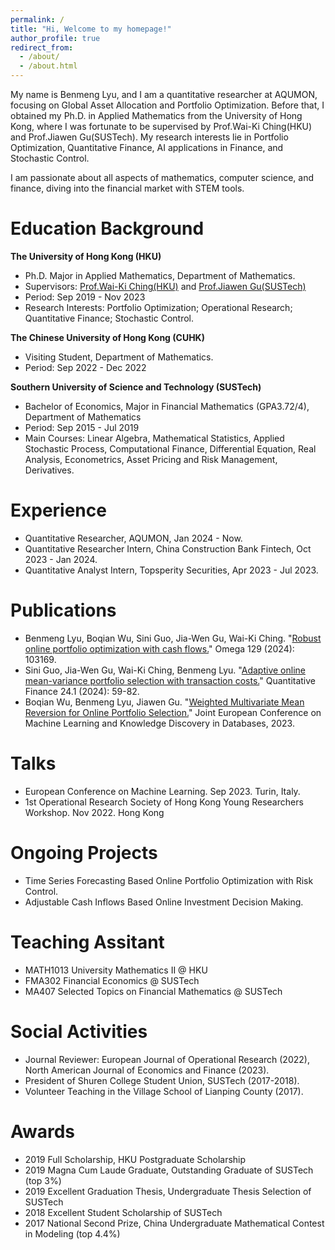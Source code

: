 ```yaml
---
permalink: /
title: "Hi, Welcome to my homepage!"
author_profile: true
redirect_from: 
  - /about/
  - /about.html
---
```


My name is Benmeng Lyu, and I am a quantitative researcher at AQUMON, focusing on Global Asset Allocation and Portfolio Optimization. Before that, I obtained my Ph.D. in Applied Mathematics from the University of Hong Kong, where I was fortunate to be supervised by Prof.Wai-Ki Ching(HKU) and Prof.Jiawen Gu(SUSTech). My research interests lie in Portfolio Optimization, Quantitative Finance, AI applications in Finance, and Stochastic Control.

I am passionate about all aspects of mathematics, computer science, and finance, diving into the financial market with STEM tools.

Education Background
======
**The University of Hong Kong (HKU)**

* Ph.D. Major in Applied Mathematics, Department of Mathematics.
* Supervisors: [Prof.Wai-Ki Ching(HKU)](https://hkumath.hku.hk/~wkc/) and [Prof.Jiawen Gu(SUSTech)](https://math.sustech.edu.cn/e/gujiawen)
* Period: Sep 2019 - Nov 2023
* Research Interests: Portfolio Optimization; Operational Research; Quantitative Finance; Stochastic Control.

**The Chinese University of Hong Kong (CUHK)**

* Visiting Student, Department of Mathematics.
* Period: Sep 2022 - Dec 2022

**Southern University of Science and Technology (SUSTech)**

* Bachelor of Economics, Major in Financial Mathematics (GPA3.72/4), Department of Mathematics
* Period: Sep 2015 - Jul 2019
* Main Courses: Linear Algebra, Mathematical Statistics, Applied Stochastic Process, Computational Finance, Differential Equation, Real Analysis, Econometrics, Asset Pricing and Risk Management, Derivatives.

Experience
======
* Quantitative Researcher, AQUMON, Jan 2024 - Now.
* Quantitative Researcher Intern, China Construction Bank Fintech, Oct 2023 - Jan 2024.
* Quantitative Analyst Intern, Topsperity Securities, Apr 2023 - Jul 2023.

Publications
======
* Benmeng Lyu, Boqian Wu, Sini Guo, Jia-Wen Gu, Wai-Ki Ching. "[Robust online portfolio optimization with cash flows.](https://www.sciencedirect.com/science/article/abs/pii/S0305048324001348)" Omega 129 (2024): 103169.
* Sini Guo, Jia-Wen Gu, Wai-Ki Ching, Benmeng Lyu. "[Adaptive online mean-variance portfolio selection with transaction costs.](https://www.tandfonline.com/doi/abs/10.1080/14697688.2023.2287134)" Quantitative Finance 24.1 (2024): 59-82.
* Boqian Wu, Benmeng Lyu, Jiawen Gu. "[Weighted Multivariate Mean Reversion for Online Portfolio Selection.](https://link.springer.com/chapter/10.1007/978-3-031-43424-2_16)" Joint European Conference on Machine Learning and Knowledge Discovery in Databases, 2023.

Talks
======
* European Conference on Machine Learning. Sep 2023. Turin, Italy.
* 1st Operational Research Society of Hong Kong Young Researchers Workshop. Nov 2022. Hong Kong

Ongoing Projects
======
* Time Series Forecasting Based Online Portfolio Optimization with Risk Control.
* Adjustable Cash Inflows Based Online Investment Decision Making.


Teaching Assitant
======
* MATH1013 University Mathematics II @ HKU
* FMA302 Financial Economics @ SUSTech
* MA407 Selected Topics on Financial Mathematics @ SUSTech
  
Social Activities
======
* Journal Reviewer: European Journal of Operational Research (2022), North American Journal of Economics and Finance (2023).
* President of Shuren College Student Union, SUSTech (2017-2018).
* Volunteer Teaching in the Village School of Lianping County (2017).

Awards
======
* 2019 Full Scholarship, HKU Postgraduate Scholarship 
* 2019 Magna Cum Laude Graduate, Outstanding Graduate of SUSTech (top 3%)
* 2019 Excellent Graduation Thesis, Undergraduate Thesis Selection of SUSTech
* 2018 Excellent Student Scholarship of SUSTech
* 2017 National Second Prize, China Undergraduate Mathematical Contest in Modeling (top 4.4%)
